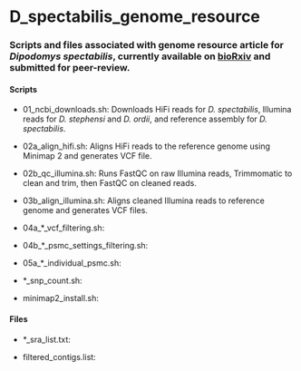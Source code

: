 # D_spectabilis_genome_resource

### Scripts and files associated with genome resource article for *Dipodomys spectabilis*, currently available on [bioRxiv](https://www.biorxiv.org/content/10.1101/2021.11.23.469702v1.full) and submitted for peer-review.

#### Scripts
* 01_ncbi_downloads.sh: Downloads HiFi reads for *D. spectabilis*, Illumina reads for *D. stephensi* and *D. ordii*, and reference assembly for *D. spectabilis*.

* 02a_align_hifi.sh: Aligns HiFi reads to the reference genome using Minimap 2 and generates VCF file.

* 02b_qc_illumina.sh: Runs FastQC on raw Illumina reads, Trimmomatic to clean and trim, then FastQC on cleaned reads. 

* 03b_align_illumina.sh: Aligns cleaned Illumina reads to reference genome and generates VCF files.

* 04a_\*_vcf_filtering.sh: 

* 04b_\*_psmc_settings_filtering.sh:

* 05a_\*_individual_psmc.sh:

* \*_snp_count.sh:

* minimap2_install.sh:


#### Files
* \*_sra_list.txt: 

* filtered_contigs.list: 
